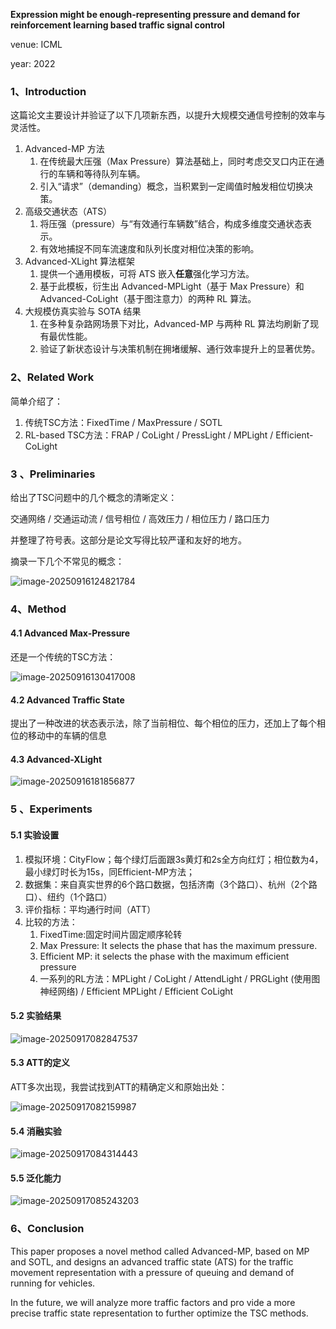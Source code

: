 **Expression might be enough-representing pressure and demand for reinforcement learning based traffic signal control**

venue: ICML

year: 2022

### 1、Introduction

这篇论文主要设计并验证了以下几项新东西，以提升大规模交通信号控制的效率与灵活性。

1. Advanced-MP 方法
   1. 在传统最大压强（Max Pressure）算法基础上，同时考虑交叉口内正在通行的车辆和等待队列车辆。
   2. 引入“请求”（demanding）概念，当积累到一定阈值时触发相位切换决策。
2. 高级交通状态（ATS）
   1. 将压强（pressure）与“有效通行车辆数”结合，构成多维度交通状态表示。
   2. 有效地捕捉不同车流速度和队列长度对相位决策的影响。
3. Advanced-XLight 算法框架
   1. 提供一个通用模板，可将 ATS 嵌入**任意**强化学习方法。
   2. 基于此模板，衍生出 Advanced-MPLight（基于 Max Pressure）和 Advanced-CoLight（基于图注意力）的两种 RL 算法。
4. 大规模仿真实验与 SOTA 结果
   1. 在多种复杂路网场景下对比，Advanced-MP 与两种 RL 算法均刷新了现有最优性能。
   2. 验证了新状态设计与决策机制在拥堵缓解、通行效率提升上的显著优势。

### 2、Related Work

简单介绍了：

1. 传统TSC方法：FixedTime / MaxPressure / SOTL 
2. RL-based TSC方法：FRAP /  CoLight / PressLight / MPLight / Efficient-CoLight 

### 3 、Preliminaries

给出了TSC问题中的几个概念的清晰定义：

交通网络 / 交通运动流 / 信号相位 / 高效压力 / 相位压力 / 路口压力

并整理了符号表。这部分是论文写得比较严谨和友好的地方。

摘录一下几个不常见的概念：

![image-20250916124821784](img/image-20250916124821784.png)

### 4、Method

#### 4.1 Advanced Max-Pressure

还是一个传统的TSC方法：

![image-20250916130417008](img/image-20250916130417008.png)

#### 4.2 Advanced Traffic State

提出了一种改进的状态表示法，除了当前相位、每个相位的压力，还加上了每个相位的移动中的车辆的信息

#### 4.3 Advanced-XLight 

![image-20250916181856877](img/image-20250916181856877.png)

### 5 、Experiments

#### 5.1 实验设置

1. 模拟环境：CityFlow；每个绿灯后面跟3s黄灯和2s全方向红灯；相位数为4，最小绿灯时长为15s，同Efficient-MP方法；
2. 数据集：来自真实世界的6个路口数据，包括济南（3个路口）、杭州（2个路口）、纽约（1个路口）
3. 评价指标：平均通行时间（ATT）
4. 比较的方法：
   1. FixedTime:固定时间片固定顺序轮转
   2. Max Pressure:  It selects the phase that has the maximum pressure.
   3. Efficient MP: it selects the phase with the maximum efficient pressure
   4. 一系列的RL方法：MPLight / CoLight / AttendLight / PRGLight (使用图神经网络) / Efficient MPLight / Efficient CoLight

#### 5.2 实验结果

![image-20250917082847537](img/image-20250917082847537.png)

#### 5.3 ATT的定义

ATT多次出现，我尝试找到ATT的精确定义和原始出处：

![image-20250917082159987](img/image-20250917082159987.png)

#### 5.4 消融实验

![image-20250917084314443](img/image-20250917084314443.png)

#### 5.5 泛化能力

![image-20250917085243203](img/image-20250917085243203.png)

### 6、Conclusion

This paper proposes a novel method called Advanced-MP, based on MP and SOTL, and designs an advanced traffic state (ATS) for the traffic movement representation with a pressure of queuing and demand of running for vehicles.

In the future, we will analyze more traffic factors and pro vide a more precise traffic state representation to further optimize the TSC methods.